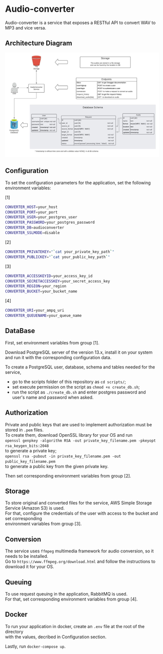 # Audio-converter

Audio-converter is a service that exposes a RESTful API to convert WAV to MP3 and vice versa.

## Architecture Diagram

![diagram](docs/architecture.jpeg)

## Configuration

To set the configuration parameters for the application, set the following environment variables:

[1]  
```bash
CONVERTER_HOST=your_host 
CONVERTER_PORT=your_port 
CONVERTER_USER=your_postgres_user 
CONVERTER_PASSWORD=your_postgres_password  
CONVERTER_DB=audioconverter  
CONVERTER_SSLMODE=disable  
```
[2]  
```bash
CONVERTER_PRIVATEKEY="`cat your_private_key_path`"
CONVERTER_PUBLICKEY="`cat your_public_key_path`" 
```
[3]  
```bash
CONVERTER_ACCESSKEYID=your_access_key_id  
CONVERTER_SECRETACCESSKEY=your_secret_access_key  
CONVERTER_REGION=your_region  
CONVERTER_BUCKET=your_bucket_name  
```
[4]  
```bash
CONVERTER_URI=your_ampq_uri
CONVERTER_QUEUENAME=your_queue_name 
```

## DataBase

First, set environment variables from group [1].

Download PostgreSQL server of the version 13.x, install it on your system  
and run it with the corresponding configuration data.  

To create a PostgreSQL user, database, schema and tables needed for the service,  

* go to the scripts folder of this repository as `cd scripts/`;  
* set execute permission on the script as `chmod +x create_db.sh`;  
* run the script as `./create_db.sh` and enter postgres password and user's name and password when asked.  

## Authorization

Private and public keys that are used to implement authorization must be stored in `.pem` files.  
To create them, download OpenSSL library for your OS and run  
`openssl genpkey -algorithm RSA -out private_key_filename.pem -pkeyopt rsa_keygen_bits:2048`  
to generate a private key;  
`openssl rsa -pubout -in private_key_filename.pem -out public_key_filename.pem`  
to generate a public key from the given private key.  

Then set corresponding environment variables from group [2].  

## Storage

To store original and converted files for the service, AWS Simple Storage Service (Amazon S3) is used.  
For that, configure the credentials of the user with access to the bucket and set corresponding  
environment variables from group [3].  

## Conversion

The service uses `ffmpeg` multimedia framework for audio conversion, so it needs to be installed.  
Go to `https://www.ffmpeg.org/download.html` and follow the instructions to download it for your OS.

## Queuing

To use request queuing in the application, RabbitMQ is used.  
For that, set corresponding environment variables from group [4].  

## Docker

To run your application in docker, create an `.env` file at the root of the directory  
with the values, decribed in Configuration section.  

Lastly, run `docker-compose up`.  
